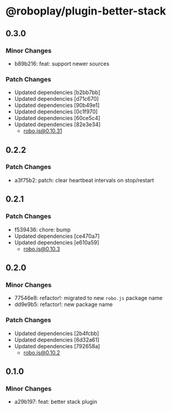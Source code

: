 # @roboplay/plugin-better-stack

## 0.3.0

### Minor Changes

- b89b216: feat: support newer sources

### Patch Changes

- Updated dependencies [b2bb7bb]
- Updated dependencies [d71c670]
- Updated dependencies [90b49e1]
- Updated dependencies [0c1f970]
- Updated dependencies [60ce5c4]
- Updated dependencies [82e3e34]
  - robo.js@0.10.31

## 0.2.2

### Patch Changes

- a3f75b2: patch: clear heartbeat intervals on stop/restart

## 0.2.1

### Patch Changes

- f539436: chore: bump
- Updated dependencies [ce470a7]
- Updated dependencies [e610a59]
  - robo.js@0.10.3

## 0.2.0

### Minor Changes

- 77546e8: refactor!: migrated to new `robo.js` package name
- dd9e9b5: refactor!: new package name

### Patch Changes

- Updated dependencies [2b4fcbb]
- Updated dependencies [6d32a61]
- Updated dependencies [792658a]
  - robo.js@0.10.2

## 0.1.0

### Minor Changes

- a29b197: feat: better stack plugin
